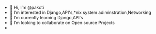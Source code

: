 - 👋 Hi, I’m @pakoti
- 👀 I’m interested in Django,API's,*nix system adiminstration,Networking
- 🌱 I’m currently learning Django,API's
- 💞️ I’m looking to collaborate on Open source Projects
- 
